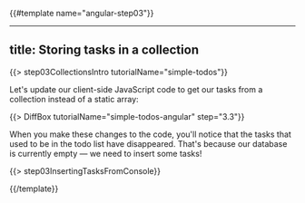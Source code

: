 {{#template name="angular-step03"}}

---
title: Storing tasks in a collection
---

{{> step03CollectionsIntro tutorialName="simple-todos"}}

Let's update our client-side JavaScript code to get our tasks from a collection instead of a static array:

{{> DiffBox tutorialName="simple-todos-angular" step="3.3"}}

When you make these changes to the code, you'll notice that the tasks that used to be in the todo list have disappeared. That's because our database is currently empty &mdash; we need to insert some tasks!

{{> step03InsertingTasksFromConsole}}

{{/template}}
